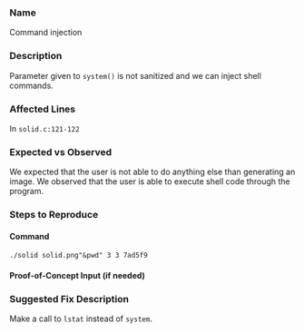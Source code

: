 
### Name
Command injection

### Description

Parameter given to `system()` is not sanitized and we can inject shell commands.

### Affected Lines
In `solid.c:121-122`

### Expected vs Observed
We expected that the user is not able to do anything else than generating an image. We observed that the user is able to execute shell code through the program.

### Steps to Reproduce

#### Command

```
./solid solid.png"&pwd" 3 3 7ad5f9
```
#### Proof-of-Concept Input (if needed)


### Suggested Fix Description
Make a call to `lstat` instead of `system`.